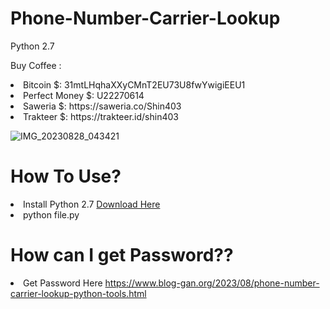 # Phone-Number-Carrier-Lookup

Python 2.7

Buy Coffee :
<li>Bitcoin $: 31mtLHqhaXXyCMnT2EU73U8fwYwigiEEU1</li>
<li>Perfect Money $: U22270614</li>
<li>Saweria $: https://saweria.co/Shin403</li>
<li>Trakteer $: https://trakteer.id/shin403</li>

![IMG_20230828_043421](https://github.com/Jenderal92/Carrier-Lookup/assets/59664965/cfe5ee8c-d100-4e9d-99cf-3d76df4daf0e)


# How To Use?

<li>Install Python 2.7 <a href="https://www.python.org/ftp/python/2.7.17/python-2.7.17.amd64.msi">Download Here</a></li>
<li>python file.py</li>

# How can I get Password??

<li>Get Password Here <a href="https://www.blog-gan.org/2023/08/phone-number-carrier-lookup-python-tools.html">https://www.blog-gan.org/2023/08/phone-number-carrier-lookup-python-tools.html</a></li>


